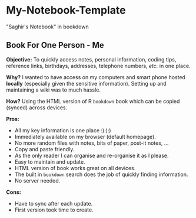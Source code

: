 # My-Notebook-Template
"Saghir's Notebook" in bookdown 

## Book For One Person - Me

**Objective:** To quickly access notes, personal information, coding tips, reference links, birthdays, addresses, telephone numbers, *etc.* in one place. 

**Why?** I wanted to have access on my computers and smart phone hosted **locally** (especially given the sensitive information). Setting up and maintaining a wiki was to much hassle.

**How?** Using the HTML version of R `bookdown` book which can be copied (synced) across devices. 

**Pros:** 

* All my key information is one place :):):)
* Immediately available on my browser (default homepage).
* No more random files with notes, bits of paper, post-it notes, ...
* Copy and paste friendly.
* As the only reader I can organise and re-organise it as I please.
* Easy to maintain and update. 
* HTML version of book works great on all devices.
* The built in `bookdown` search does the job of quickly finding information.
* No server needed.

**Cons:** 

* Have to sync after each update.
* First version took time to create.
